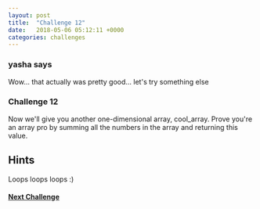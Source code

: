 ```yaml
---
layout: post
title:  "Challenge 12"
date:   2018-05-06 05:12:11 +0000
categories: challenges
---
```


### yasha says

Wow... that actually was pretty good... let's try something else

### Challenge 12
Now we'll give you another one-dimensional array, cool_array. Prove you're an array pro by summing all the numbers in the array and returning this value.

## Hints
Loops loops loops :)


#### [Next Challenge](/challenges/challenges/2018/05/06/challenge-13.html)
